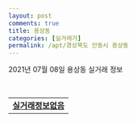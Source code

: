 ```yaml
---
layout: post
comments: true
title: 용상동
categories: [실거래가]
permalink: /apt/경상북도 안동시 용상동
---
```


2021년 07월 08일 용상동 실거래 정보

<script type="text/javascript">
  google.charts.load('current', {'packages':['corechart']});
  google.charts.setOnLoadCallback(drawChart);

  function drawChart() {
    var data = google.visualization.arrayToDataTable([['거래일', '매매', '전월세', '전매'], ['20-07', 35, 11, 0], ['20-08', 35, 9, 0], ['20-09', 48, 7, 0], ['20-10', 44, 7, 0], ['20-11', 41, 10, 0], ['20-12', 44, 10, 0], ['21-01', 75, 14, 0], ['21-02', 62, 21, 3], ['21-03', 63, 9, 27], ['21-04', 58, 13, 29], ['21-05', 50, 16, 26], ['21-06', 51, 7, 40], ['21-07', 5, 0, 0]]);

    var options = {
      title: '최근 1년간 유형별 거래량 추이',
      legend: { position: 'bottom' }
    };

    var chart = new google.visualization.LineChart(document.getElementById('columnchart_material'));
    chart.draw(data, (options));년간 
  }
</script>

<div id="columnchart_material" style="width: 95%; margin-left: -35px; display: block"></div>
<br>
<table>
  <tr>
    <td colspan="4" style="font-weight: bold;"><a href="https://search.naver.com/search.naver?query=용상동 실거래정보없음">실거래정보없음</a></td>
  </tr>
    
</table>
    